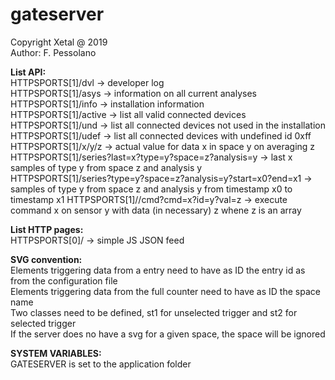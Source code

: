 # gateserver

Copyright Xetal @ 2019  
Author: F. Pessolano  


**List API:**  
HTTPSPORTS[1]/dvl -> developer log  
HTTPSPORTS[1]/asys -> information on all current analyses  
HTTPSPORTS[1]/info -> installation information  
HTTPSPORTS[1]/active -> list all valid connected devices  
HTTPSPORTS[1]/und -> list all connected devices not used in the installation  
HTTPSPORTS[1]/udef -> list all connected devices with undefined id 0xff  
HTTPSPORTS[1]/x/y/z -> actual value for data x in space y on averaging z  
HTTPSPORTS[1]/series?last=x?type=y?space=z?analysis=y -> last x samples of type y from space z and analysis y  
HTTPSPORTS[1]/series?type=y?space=z?analysis=y?start=x0?end=x1 -> samples of type y from space z and analysis y from timestamp x0 to timestamp x1 
HTTPSPORTS[1]//cmd?cmd=x?id=y?val=z -> execute command x on sensor y with data (in necessary) z whene z is an array


**List HTTP pages:**  
HTTPSPORTS[0]/ -> simple JS JSON feed  

**SVG convention:**  
Elements triggering data from a entry need to have as ID the entry id as from the configuration file  
Elements triggering data from the full counter need to have as ID the space name  
Two classes need to be defined, st1 for unselected trigger and st2 for selected trigger  
If the server does no have a svg for a given space, the space will be ignored  

**SYSTEM VARIABLES:**  
GATESERVER is set to the application folder  